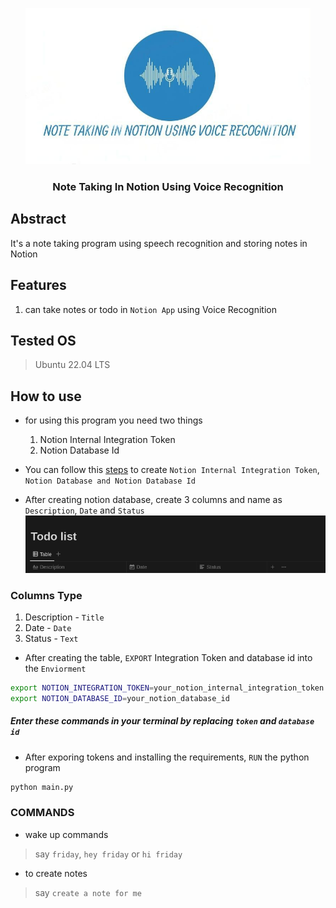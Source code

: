 <p align="center">

  <a target="_blank">
    <img alt="amplication-logo" height="250" alt="Amplication Logo" src="./Images/logo.jpeg"/>
  </a>
</p>
<h3 align="center">
  <b>
    <a>
      Note Taking In Notion Using Voice Recognition
    </a>
  </b>
</h3>

## Abstract
It's a note taking program using speech recognition and storing notes in Notion 

## Features 

1. can take notes or todo in `Notion App` using Voice Recognition

## Tested OS
> Ubuntu 22.04 LTS

## How to use

- for using this program you need two things
  1. Notion Internal Integration Token
  2. Notion Database Id

- You can follow this [steps](https://developers.notion.com/docs/getting-started) to create ``Notion Internal Integration Token``, ``Notion Database and Notion Database Id``
  
- After creating notion database, create 3 columns and name as `Description`, `Date` and `Status`
![table](./Images/table.png)

### Columns Type
1. Description - `Title`
2. Date - `Date`
3. Status - `Text`

- After creating the table, `EXPORT` Integration Token and database id into the `Enviorment`
```bash
export NOTION_INTEGRATION_TOKEN=your_notion_internal_integration_token
export NOTION_DATABASE_ID=your_notion_database_id
```
##### Enter these commands in your terminal by replacing `token` and `database id`

- After exporing tokens and installing the requirements, `RUN` the python program
```bash
python main.py
```

### COMMANDS

- wake up commands 
> say `friday`, `hey friday` or `hi friday`
 
- to create notes
> say `create a note for me`
